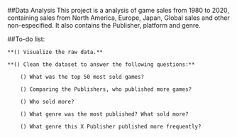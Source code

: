 ##Data Analysis
This project is a analysis of game sales from 1980 to 2020, containing sales from North America, Europe, Japan, Global sales and other non-especified. It also contains the Publisher, platform and genre.

##To-do list:

    **() Visualize the raw data.**
    
    **() Clean the dataset to answer the following questions:**
    
        () What was the top 50 most sold games?

        () Comparing the Publishers, who published more games? 

        () Who sold more?

        () What genre was the most published? What sold more?

        () What genre this X Publisher published more frequently?